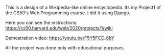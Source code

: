 This is a design of a Wikipedia-like online encyclopedia. Its my Project1 of the CS50's Web Programming course. I did it using Django.

Here you can see the instructions: https://cs50.harvard.edu/web/2020/projects/1/wiki

Demostration video: https://youtu.be/F5Y5FCD_8bY


All the project was done only with educational purposes.